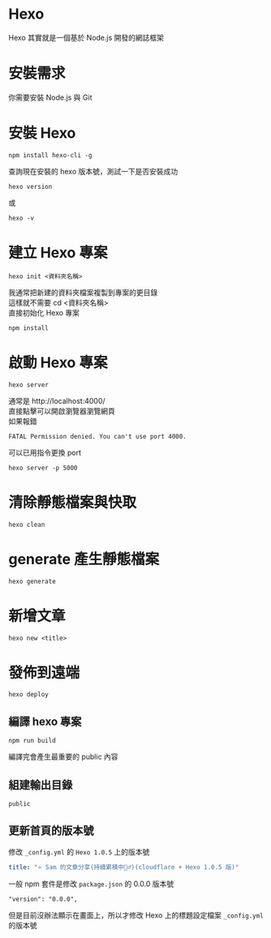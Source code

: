 # Hexo
Hexo 其實就是一個基於 Node.js 開發的網誌框架

# 安裝需求
你需要安裝 Node.js 與 Git

# 安裝 Hexo
```shell
npm install hexo-cli -g
```
查詢現在安裝的 hexo 版本號，測試一下是否安裝成功
```shell
hexo version
```
或
```shell
hexo -v
```

# 建立 Hexo 專案
```shell
hexo init <資料夾名稱>
```
我通常把新建的資料夾檔案複製到專案的更目錄  
這樣就不需要 cd <資料夾名稱>  
直接初始化 Hexo 專案  
```shell
npm install
```

# 啟動 Hexo 專案
```shell
hexo server
```
通常是 http://localhost:4000/  
直接點擊可以開啟瀏覽器瀏覽網頁  
如果報錯
```shell
FATAL Permission denied. You can't use port 4000.
```
可以已用指令更換 port
```shell
hexo server -p 5000
```

# 清除靜態檔案與快取
```shell
hexo clean
```

# generate 產生靜態檔案
```shell
hexo generate
```

# 新增文章
```shell
hexo new <title>
```

# 發佈到遠端
```shell
hexo deploy
```

## 編譯 hexo 專案
```shell
npm run build
```
編譯完會產生最重要的 public 內容  

## 組建輸出目錄
```shell
public
```

## 更新首頁的版本號
修改 `_config.yml` 的 `Hexo 1.0.5` 上的版本號  
```yaml
title: "⭐️ Sam 的文章分享(持續累積中🏃‍♂️)(cloudflare + Hexo 1.0.5 版)"
```
一般 npm 套件是修改 `package.json` 的 0.0.0 版本號  
```
"version": "0.0.0",
```
但是目前沒辦法顯示在畫面上，所以才修改 Hexo 上的標題設定檔案 `_config.yml` 的版本號  

